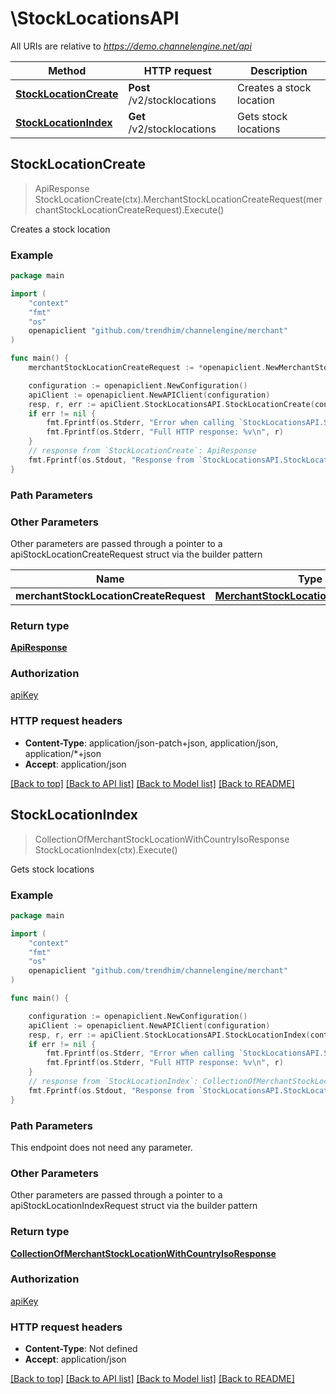 # \StockLocationsAPI

All URIs are relative to *https://demo.channelengine.net/api*

Method | HTTP request | Description
------------- | ------------- | -------------
[**StockLocationCreate**](StockLocationsAPI.md#StockLocationCreate) | **Post** /v2/stocklocations | Creates a stock location
[**StockLocationIndex**](StockLocationsAPI.md#StockLocationIndex) | **Get** /v2/stocklocations | Gets stock locations



## StockLocationCreate

> ApiResponse StockLocationCreate(ctx).MerchantStockLocationCreateRequest(merchantStockLocationCreateRequest).Execute()

Creates a stock location



### Example

```go
package main

import (
	"context"
	"fmt"
	"os"
	openapiclient "github.com/trendhim/channelengine/merchant"
)

func main() {
	merchantStockLocationCreateRequest := *openapiclient.NewMerchantStockLocationCreateRequest("Name_example") // MerchantStockLocationCreateRequest |  (optional)

	configuration := openapiclient.NewConfiguration()
	apiClient := openapiclient.NewAPIClient(configuration)
	resp, r, err := apiClient.StockLocationsAPI.StockLocationCreate(context.Background()).MerchantStockLocationCreateRequest(merchantStockLocationCreateRequest).Execute()
	if err != nil {
		fmt.Fprintf(os.Stderr, "Error when calling `StockLocationsAPI.StockLocationCreate``: %v\n", err)
		fmt.Fprintf(os.Stderr, "Full HTTP response: %v\n", r)
	}
	// response from `StockLocationCreate`: ApiResponse
	fmt.Fprintf(os.Stdout, "Response from `StockLocationsAPI.StockLocationCreate`: %v\n", resp)
}
```

### Path Parameters



### Other Parameters

Other parameters are passed through a pointer to a apiStockLocationCreateRequest struct via the builder pattern


Name | Type | Description  | Notes
------------- | ------------- | ------------- | -------------
 **merchantStockLocationCreateRequest** | [**MerchantStockLocationCreateRequest**](MerchantStockLocationCreateRequest.md) |  | 

### Return type

[**ApiResponse**](ApiResponse.md)

### Authorization

[apiKey](../README.md#apiKey)

### HTTP request headers

- **Content-Type**: application/json-patch+json, application/json, application/*+json
- **Accept**: application/json

[[Back to top]](#) [[Back to API list]](../README.md#documentation-for-api-endpoints)
[[Back to Model list]](../README.md#documentation-for-models)
[[Back to README]](../README.md)


## StockLocationIndex

> CollectionOfMerchantStockLocationWithCountryIsoResponse StockLocationIndex(ctx).Execute()

Gets stock locations



### Example

```go
package main

import (
	"context"
	"fmt"
	"os"
	openapiclient "github.com/trendhim/channelengine/merchant"
)

func main() {

	configuration := openapiclient.NewConfiguration()
	apiClient := openapiclient.NewAPIClient(configuration)
	resp, r, err := apiClient.StockLocationsAPI.StockLocationIndex(context.Background()).Execute()
	if err != nil {
		fmt.Fprintf(os.Stderr, "Error when calling `StockLocationsAPI.StockLocationIndex``: %v\n", err)
		fmt.Fprintf(os.Stderr, "Full HTTP response: %v\n", r)
	}
	// response from `StockLocationIndex`: CollectionOfMerchantStockLocationWithCountryIsoResponse
	fmt.Fprintf(os.Stdout, "Response from `StockLocationsAPI.StockLocationIndex`: %v\n", resp)
}
```

### Path Parameters

This endpoint does not need any parameter.

### Other Parameters

Other parameters are passed through a pointer to a apiStockLocationIndexRequest struct via the builder pattern


### Return type

[**CollectionOfMerchantStockLocationWithCountryIsoResponse**](CollectionOfMerchantStockLocationWithCountryIsoResponse.md)

### Authorization

[apiKey](../README.md#apiKey)

### HTTP request headers

- **Content-Type**: Not defined
- **Accept**: application/json

[[Back to top]](#) [[Back to API list]](../README.md#documentation-for-api-endpoints)
[[Back to Model list]](../README.md#documentation-for-models)
[[Back to README]](../README.md)

